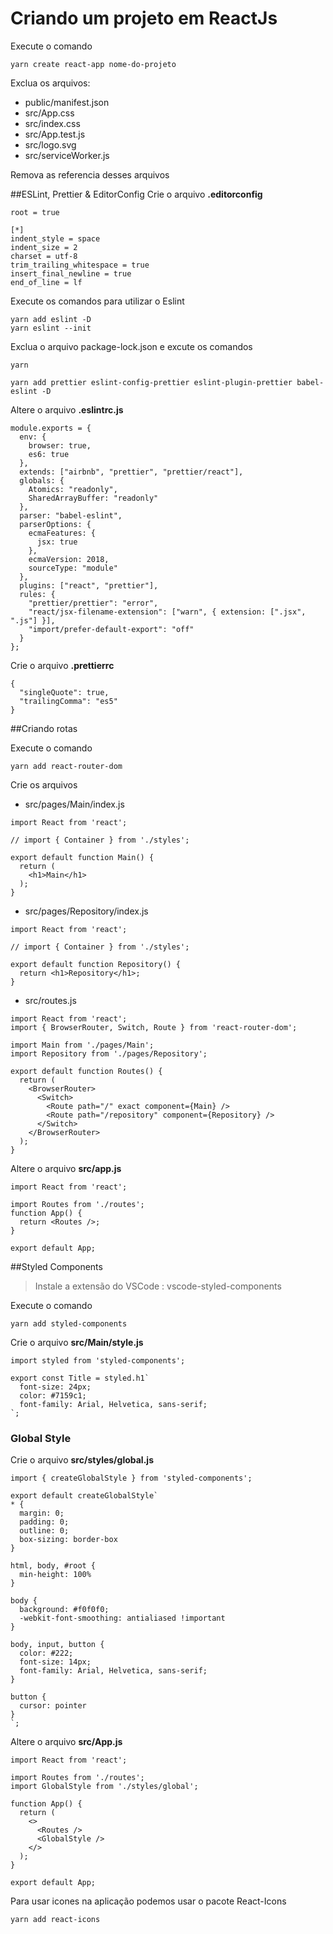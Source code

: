 # Criando um projeto em ReactJs

Execute o comando

```
yarn create react-app nome-do-projeto
```

Exclua os arquivos:

- public/manifest.json
- src/App.css
- src/index.css
- src/App.test.js
- src/logo.svg
- src/serviceWorker.js

Remova as referencia desses arquivos

##ESLint, Prettier & EditorConfig
Crie o arquivo **.editorconfig**

```
root = true

[*]
indent_style = space
indent_size = 2
charset = utf-8
trim_trailing_whitespace = true
insert_final_newline = true
end_of_line = lf
```

Execute os comandos para utilizar o Eslint

```
yarn add eslint -D
yarn eslint --init
```

Exclua o arquivo package-lock.json e excute os comandos

```
yarn

yarn add prettier eslint-config-prettier eslint-plugin-prettier babel-eslint -D
```

Altere o arquivo **.eslintrc.js**

```
module.exports = {
  env: {
    browser: true,
    es6: true
  },
  extends: ["airbnb", "prettier", "prettier/react"],
  globals: {
    Atomics: "readonly",
    SharedArrayBuffer: "readonly"
  },
  parser: "babel-eslint",
  parserOptions: {
    ecmaFeatures: {
      jsx: true
    },
    ecmaVersion: 2018,
    sourceType: "module"
  },
  plugins: ["react", "prettier"],
  rules: {
    "prettier/prettier": "error",
    "react/jsx-filename-extension": ["warn", { extension: [".jsx", ".js"] }],
    "import/prefer-default-export": "off"
  }
};
```

Crie o arquivo **.prettierrc**

```
{
  "singleQuote": true,
  "trailingComma": "es5"
}
```

##Criando rotas

Execute o comando

```
yarn add react-router-dom
```

Crie os arquivos

- src/pages/Main/index.js

```
import React from 'react';

// import { Container } from './styles';

export default function Main() {
  return (
    <h1>Main</h1>
  );
}
```

- src/pages/Repository/index.js

```
import React from 'react';

// import { Container } from './styles';

export default function Repository() {
  return <h1>Repository</h1>;
}
```

- src/routes.js

```
import React from 'react';
import { BrowserRouter, Switch, Route } from 'react-router-dom';

import Main from './pages/Main';
import Repository from './pages/Repository';

export default function Routes() {
  return (
    <BrowserRouter>
      <Switch>
        <Route path="/" exact component={Main} />
        <Route path="/repository" component={Repository} />
      </Switch>
    </BrowserRouter>
  );
}
```

Altere o arquivo **src/app.js**

```
import React from 'react';

import Routes from './routes';
function App() {
  return <Routes />;
}

export default App;
```

##Styled Components

> Instale a extensão do VSCode : vscode-styled-components

Execute o comando

```
yarn add styled-components
```

Crie o arquivo **src/Main/style.js**

```
import styled from 'styled-components';

export const Title = styled.h1`
  font-size: 24px;
  color: #7159c1;
  font-family: Arial, Helvetica, sans-serif;
`;

```

### Global Style

Crie o arquivo **src/styles/global.js**

```
import { createGlobalStyle } from 'styled-components';

export default createGlobalStyle`
* {
  margin: 0;
  padding: 0;
  outline: 0;
  box-sizing: border-box
}

html, body, #root {
  min-height: 100%
}

body {
  background: #f0f0f0;
  -webkit-font-smoothing: antialiased !important
}

body, input, button {
  color: #222;
  font-size: 14px;
  font-family: Arial, Helvetica, sans-serif;
}

button {
  cursor: pointer
}
`;

```

Altere o arquivo **src/App.js**

```
import React from 'react';

import Routes from './routes';
import GlobalStyle from './styles/global';

function App() {
  return (
    <>
      <Routes />
      <GlobalStyle />
    </>
  );
}

export default App;

```

Para usar icones na aplicação podemos usar o pacote React-Icons

```
yarn add react-icons
```
